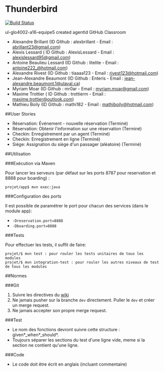 # Thunderbird

[![Build Status](https://travis-ci.com/GLO4002UL/ul-glo4002-a16-equipe5.svg?token=929Wmi9HboocHyKUmiTr&branch=master)](https://travis-ci.com/GLO4002UL/ul-glo4002-a16-equipe5)

ul-glo4002-a16-equipe5 created agentId GitHub Classroom

- Alexandre Brillant (ID Github : alexbrillant - Email : abrillant23@gmail.com)
- Alexis Lessard ( ID Github : AlexisLessard - Email : alexislessard95@gmail.com)
- Antoine Beaulieu Lessard (ID Github : litelite - Email : antoine222_@hotmail.com)
- Alexandre Rivest (ID Github : tiaaaa123 - Email : rivest123@hotmail.com)
- Jean-Alexandre Beaumont (ID Github : Enteris - Email : jean-alexandre.beaumont.1@ulaval.ca)
- Myriam Moar (ID Github : mr0ar - Email : myriam.moar@gmail.com)
- Maxime Trottier ( ID Github : trottierm - Email : maxime.trottier@outlook.com)
- Mathieu Boily (ID Github : mathi182 - Email : mathiboily@hotmail.com)

##User Stories

- Réservation: Événement - nouvelle réservation (Terminé)
- Réservation: Obtenir l'information sur une réservation (Terminé)
- Checkin: Enregistrement par un agent (Terminé)
- Checkin: Enregistrement en ligne (Terminé)
- Siège: Assignation du siège d'un passager (aléatoire) (Terminé)

##Utilisation

###Exécution via Maven

Pour lancer les serveurs (par défaut sur les ports 8787 pour reservation et 8888 pour boarding) :
```
projet/app$ mvn exec:java
```

###Configuration des ports

Il est possible de paramétrer le port pour chacun des services (dans le module app):
- `-Dreservation.port=8888`
- `-Dboarding.port=8888`

###Tests

Pour effectuer les tests, il suffit de faire:
```
projet/$ mvn test : pour rouler les tests unitaires de tous les modules
projet/$ mvn integration-test : pour rouler les autres niveaux de test de tous les modules
```

##Normes

###Git

1. Suivre les directives du [wiki](http://ulaval.qualitelogicielle.ca/wiki/documentation/gestion-equipes/flot-travail-git)
2. Ne jamais pusher sur la branche `dev` directement. Puller le `dev` et créer un merge request.
3. Ne jamais accepter son propre merge request.

###Test

* Le nom des fonctions devront suivre cette structure : given*_when*_should*.
* Toujours séparer les sections du test d'une ligne vide, meme si la section ne contient qu'une ligne.

###Code
* Le code doit être écrit en anglais (incluant commentaire)

